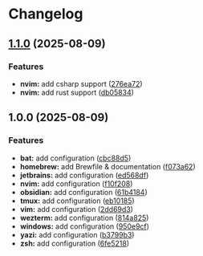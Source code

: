 # Changelog

## [1.1.0](https://github.com/froko/dotfiles/compare/v1.0.0...v1.1.0) (2025-08-09)

### Features

* **nvim:** add csharp support ([276ea72](https://github.com/froko/dotfiles/commit/276ea72cc1ea2cb5d8df3a22ed2c4a92d69117cb))
* **nvim:** add rust support ([db05834](https://github.com/froko/dotfiles/commit/db05834127cbe4bbc32483462a77b96a53685ae8))

## 1.0.0 (2025-08-09)

### Features

* **bat:** add configuration ([cbc88d5](https://github.com/froko/dotfiles/commit/cbc88d537f50562e0a3625a6965ff9690128e328))
* **homebrew:** add Brewfile & documentation ([f073a62](https://github.com/froko/dotfiles/commit/f073a629db565a3f31e0c3c855b82b9c6b8e4a3a))
* **jetbrains:** add configuration ([ed568df](https://github.com/froko/dotfiles/commit/ed568dff37d38a7f082b8341adebbe5939ce57b3))
* **nvim:** add configuration ([f10f208](https://github.com/froko/dotfiles/commit/f10f20825b77e11624c115a604479c54bb2b0ccc))
* **obsidian:** add configuration ([61b4184](https://github.com/froko/dotfiles/commit/61b4184f405e7072a8536e8d8a872a48b0735f2a))
* **tmux:** add configuration ([eb10185](https://github.com/froko/dotfiles/commit/eb1018596a075ca4a8b0545865b68940672f7e75))
* **vim:** add configuration ([2dd69d3](https://github.com/froko/dotfiles/commit/2dd69d3c2b5f35f9efc484ffcb5b2b85cf3dd401))
* **wezterm:** add configuration ([814a825](https://github.com/froko/dotfiles/commit/814a82554d691c0d470c0502851f6a28e4d47638))
* **windows:** add configuration ([950e9cf](https://github.com/froko/dotfiles/commit/950e9cffa16400c4721c4cbeffc919e927c8c1cb))
* **yazi:** add configuration ([b3799b3](https://github.com/froko/dotfiles/commit/b3799b3769d00b38c6dd3df0da507d00e508382e))
* **zsh:** add configuration ([6fe5218](https://github.com/froko/dotfiles/commit/6fe52180242d8d09ecb8e5f6a2943eae7015c0a5))
